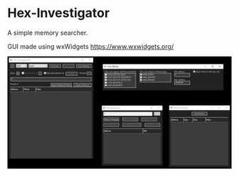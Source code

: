 # Hex-Investigator
A simple memory searcher.

GUI made using wxWidgets
https://www.wxwidgets.org/

![alt text](https://github.com/CreamMonke/Hex-Investigator/blob/main/screenshot.PNG)
